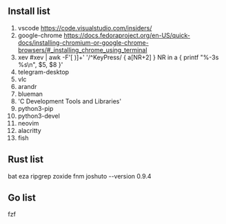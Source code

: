 ## Install list
1. vscode https://code.visualstudio.com/insiders/
2. google-chrome https://docs.fedoraproject.org/en-US/quick-docs/installing-chromium-or-google-chrome-browsers/#_installing_chrome_using_terminal
3. xev #xev | awk -F'[ )]+' '/^KeyPress/ { a[NR+2] } NR in a { printf "%-3s %s\n", $5, $8 }'
4. telegram-desktop
5. vlc
6. arandr
7. blueman
8. 'C Development Tools and Libraries'
9. python3-pip
10. python3-devel
11. neovim
12. alacritty
13. fish

## Rust list
bat eza ripgrep zoxide fnm
joshuto --version 0.9.4

## Go list
fzf